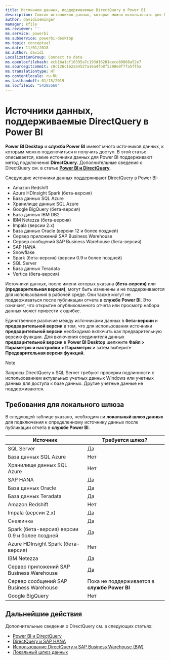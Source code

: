 ```yaml
---
title: Источники данных, поддерживаемые DirectQuery в Power BI
description: Список источников данных, которые можно использовать для DirectQuery.
author: davidiseminger
manager: kfile
ms.reviewer: ''
ms.service: powerbi
ms.subservice: powerbi-desktop
ms.topic: conceptual
ms.date: 11/01/2018
ms.author: davidi
LocalizationGroup: Connect to data
ms.openlocfilehash: ecb1ba1cf10395a7c193d16281eece80868a52e7
ms.sourcegitcommit: c8c126c1b2ab4527a16a4fb8f5208e0f7fa5ff5a
ms.translationtype: HT
ms.contentlocale: ru-RU
ms.lasthandoff: 01/15/2019
ms.locfileid: "54285560"
---
```

# <a name="data-sources-supported-by-directquery-in-power-bi"></a>Источники данных, поддерживаемые DirectQuery в Power BI
**Power BI Desktop** и **служба Power BI** имеют много источников данных, к которым можно подключиться и получить доступ. В этой статье описывается, какие источники данных для Power BI поддерживают метод подключения **DirectQuery**. Дополнительные сведения о DirectQuery см. в статье [**Power BI и DirectQuery**](desktop-directquery-about.md).

Следующие источники данных поддерживают DirectQuery в Power BI:

* Amazon Redshift
* Azure HDInsight Spark (бета-версия)
* База данных SQL Azure
* Хранилище данных SQL Azure
* Google BigQuery (бета-версия)
* База данных IBM DB2
* IBM Netezza (бета-версия)
* Impala (версии 2.x)
* База данных Oracle (версии 12 и более поздней)
* Сервер приложений SAP Business Warehouse
* Сервер сообщений SAP Business Warehouse (бета-версия)
* SAP HANA
* Snowflake
* Spark (бета-версия) (версии 0.9 и более поздней)
* SQL Server
* База данных Teradata
* Vertica (бета-версия)

Источники данных, после имени которых указана **(бета-версия)** или **(предварительная версия)**, могут быть изменены и не поддерживаются для использования в рабочей среде. Они также могут не поддерживаться после публикации отчета в **службе Power BI**. Это означает, что открытие опубликованного отчета или просмотр набора данных может привести к ошибке.

Единственное различие между источниками данных в **бета-версии** и **предварительной версии** в том, что для использования источники **предварительной версии** необходимо включить как предварительную версию функции. Для включения соединителя данных **предварительной версии** в **Power BI Desktop** щелкните **Файл > Параметры и настройки > Параметры** и затем выберите **Предварительная версия функций**.

> [!NOTE]
> Запросы DirectQuery к SQL Server требуют проверки подлинности с использованием актуальных учетных данных Windows или учетных данных для доступа к базе данных. Другие учетные данные не поддерживаются.
>

## <a name="on-premises-gateway-requirements"></a>Требования для локального шлюза
В следующей таблице указано, необходим ли **локальный шлюз данных** для подключения к определенному источнику данных после публикации отчета в **службе Power BI**.

| Источник | Требуется шлюз? |
| --- | --- |
| SQL Server |Да |
| База данных SQL Azure |Нет |
| Хранилище данных SQL Azure |Нет |
| SAP HANA |Да |
| База данных Oracle |Да |
| База данных Teradata |Да |
| Amazon Redshift |Нет |
| Impala (версии 2.x) |Да |
| Снежинка |Да |
| Spark (бета-версия) версии 0.9 и более поздней |Да |
| Azure HDInsight Spark (бета-версия) |Нет |
| IBM Netezza |Да |
| Сервер приложений SAP Business Warehouse |Да |
| Сервер сообщений SAP Business Warehouse |Пока не поддерживается в **службе Power BI** |
| Google BigQuery |Нет |


## <a name="next-steps"></a>Дальнейшие действия
Дополнительные сведения о DirectQuery см. в следующих статьях:

* [Power BI и DirectQuery](desktop-directquery-about.md)
* [DirectQuery и SAP HANA](desktop-directquery-sap-hana.md)
* [Использование DirectQuery и SAP Business Warehouse (BW)](desktop-directquery-sap-bw.md)
* [Локальный шлюз данных](service-gateway-onprem.md)

